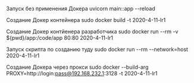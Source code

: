 Запуск без применения Докера
uvicorn main::app --reload

Создание Докер контейнера
sudo docker build -t 2020-4-11-lr1

Создание Докер контйенера разработчика
sudo docker run --rm -v ${pwd}/app:/code/app 80:80 2020-4-11-lr1

Запуск скрипта по созданию туду
sudo docker run --rm --network=host 2020-4-11-lr1

Создание Докера через прокси
sudo docker --build-arg PROXY=http://login:pass@192.168.232.1:3128 -t 2020-4-11-lr1
